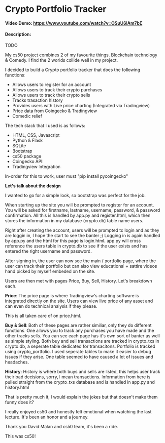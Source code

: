 # Crypto Portfolio Tracker
#### Video Demo:  https://www.youtube.com/watch?v=OSuU6lAm7bE
#### Description:
TODO

My cs50 project combines 2 of my favourite things. Blockchain technology & Comedy. I find the 2 worlds collide well in my project.

I decided to build a Crypto portfolio tracker that does the following functions:
- Allows users to register for an account
- Allows users to track their crypto purchases
- Allows users to track their crypto sells
- Tracks trasaction history
- Provides users with Live price charting (Integrated via Tradingview)
- Price data from Coingecko & Tradingview
- Comedic relief 


The tech stack that I used is as follows:
- HTML, CSS, Javascript
- Python & Flask
- SQLite 
- Bootstrap
- cs50 package
- Coingecko API
- Tradingview Integration

In-order for this to work, user must "pip install pycoingecko"

**Let's talk about the design**

I wanted to go for a simple look, so bootstrap was perfect for the job.

When starting up the site you will be prompted to register for an account. You will be asked for firstname, lastname, username, password, & password confirmation.
All this is handled by app.py and register.html, which then stores the information in my database (crypto.db) table name users.

Right after creating the account, users will be prompted to login and as they are loggin in, I hope the start to see the banter ;)
Logging in is again handled by app.py and the html for this page is login.html. app.py will cross reference the users table in crypto.db to see if the user exists and has entered the right username and password.

After signing in, the user can now see the main / portfolio page, where the user can track their portfolio but can also view educational + sattire videos hand picked by myself embeded on the site.

Users are then met with pages Price, Buy, Sell, History. Let's breakdown each.

**Price**:
The price page is where Tradingview's charting software is integrated directly on the site. Users can view live price of any asset and can even do technical analysis if they please.

This is all taken care of on price.html.

**Buy & Sell**:
Both of these pages are rather similiar, only they do different functions. One allows you to track any purchases you have made and the other tracks sells. You can see each page has it's own sort of banter as well as simple styling. Both buy and sell transactions are tracked in crypto_txs in crypto.db, a seperate table dedicated for transacitons. Portfolio is tracked using crypto_portfolio. I used seperate tables to make it easier to debug issues if they arise. One table seemed to have caused a lot of issues and headaches.

**History**:
History is where both buys and sells are listed, this helps user track their bad decisions, sorry, I mean transactions. Information from here is pulled straight from the crypto_txs database and is handled in app.py and history.html

That is pretty much it, I would explain the jokes but that doesn't make them funny does it? 

I really enjoyed cs50 and honestly felt emotional when watching the last lecture. It's been an honor and a journey. 

Thank you David Malan and cs50 team, it's been a ride.

This was cs50!

